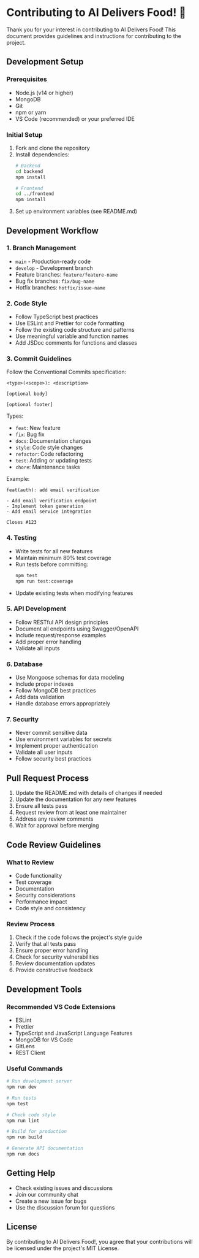 # Contributing to AI Delivers Food! 🍕

Thank you for your interest in contributing to AI Delivers Food! This document provides guidelines and instructions for contributing to the project.

## Development Setup

### Prerequisites
- Node.js (v14 or higher)
- MongoDB
- Git
- npm or yarn
- VS Code (recommended) or your preferred IDE

### Initial Setup
1. Fork and clone the repository
2. Install dependencies:
   ```bash
   # Backend
   cd backend
   npm install

   # Frontend
   cd ../frontend
   npm install
   ```
3. Set up environment variables (see README.md)

## Development Workflow

### 1. Branch Management
- `main` - Production-ready code
- `develop` - Development branch
- Feature branches: `feature/feature-name`
- Bug fix branches: `fix/bug-name`
- Hotfix branches: `hotfix/issue-name`

### 2. Code Style
- Follow TypeScript best practices
- Use ESLint and Prettier for code formatting
- Follow the existing code structure and patterns
- Use meaningful variable and function names
- Add JSDoc comments for functions and classes

### 3. Commit Guidelines
Follow the Conventional Commits specification:
```
<type>(<scope>): <description>

[optional body]

[optional footer]
```

Types:
- `feat`: New feature
- `fix`: Bug fix
- `docs`: Documentation changes
- `style`: Code style changes
- `refactor`: Code refactoring
- `test`: Adding or updating tests
- `chore`: Maintenance tasks

Example:
```
feat(auth): add email verification

- Add email verification endpoint
- Implement token generation
- Add email service integration

Closes #123
```

### 4. Testing
- Write tests for all new features
- Maintain minimum 80% test coverage
- Run tests before committing:
  ```bash
  npm test
  npm run test:coverage
  ```
- Update existing tests when modifying features

### 5. API Development
- Follow RESTful API design principles
- Document all endpoints using Swagger/OpenAPI
- Include request/response examples
- Add proper error handling
- Validate all inputs

### 6. Database
- Use Mongoose schemas for data modeling
- Include proper indexes
- Follow MongoDB best practices
- Add data validation
- Handle database errors appropriately

### 7. Security
- Never commit sensitive data
- Use environment variables for secrets
- Implement proper authentication
- Validate all user inputs
- Follow security best practices

## Pull Request Process

1. Update the README.md with details of changes if needed
2. Update the documentation for any new features
3. Ensure all tests pass
4. Request review from at least one maintainer
5. Address any review comments
6. Wait for approval before merging

## Code Review Guidelines

### What to Review
- Code functionality
- Test coverage
- Documentation
- Security considerations
- Performance impact
- Code style and consistency

### Review Process
1. Check if the code follows the project's style guide
2. Verify that all tests pass
3. Ensure proper error handling
4. Check for security vulnerabilities
5. Review documentation updates
6. Provide constructive feedback

## Development Tools

### Recommended VS Code Extensions
- ESLint
- Prettier
- TypeScript and JavaScript Language Features
- MongoDB for VS Code
- GitLens
- REST Client

### Useful Commands
```bash
# Run development server
npm run dev

# Run tests
npm test

# Check code style
npm run lint

# Build for production
npm run build

# Generate API documentation
npm run docs
```

## Getting Help

- Check existing issues and discussions
- Join our community chat
- Create a new issue for bugs
- Use the discussion forum for questions

## License

By contributing to AI Delivers Food!, you agree that your contributions will be licensed under the project's MIT License. 